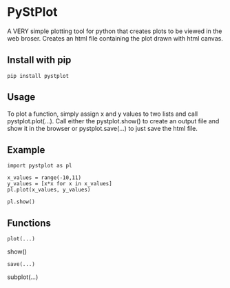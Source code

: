 PyStPlot
========

A VERY simple plotting tool for python that creates plots to be viewed in the web broser.
Creates an html file containing the plot drawn with html canvas.

Install with pip
-----------------
```
pip install pystplot
```
Usage
------
To plot a function, simply assign x and y values to two lists and call pystplot.plot(...).
Call either the pystplot.show() to create an output file and show it in the browser or pystplot.save(...) to just save the html file.

Example
--------
```
import pystplot as pl

x_values = range(-10,11)
y_values = [x*x for x in x_values]
pl.plot(x_values, y_values)

pl.show()
```
Functions
----------
```
plot(...)
```
show()
```
save(...)
```
subplot(...)
```
